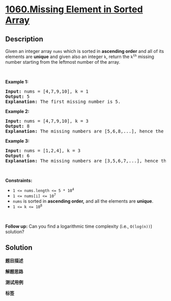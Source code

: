 # [1060.Missing Element in Sorted Array](https://leetcode.com/problems/missing-element-in-sorted-array/description/)

## Description

<p>Given an integer array <code>nums</code> which is sorted in <strong>ascending order</strong> and all of its elements are <strong>unique</strong> and given also an integer <code>k</code>, return the <code>k<sup>th</sup></code> missing number starting from the leftmost number of the array.</p>

<p>&nbsp;</p>
<p><strong class="example">Example 1:</strong></p>

<pre>
<strong>Input:</strong> nums = [4,7,9,10], k = 1
<strong>Output:</strong> 5
<strong>Explanation:</strong> The first missing number is 5.
</pre>

<p><strong class="example">Example 2:</strong></p>

<pre>
<strong>Input:</strong> nums = [4,7,9,10], k = 3
<strong>Output:</strong> 8
<strong>Explanation:</strong> The missing numbers are [5,6,8,...], hence the third missing number is 8.
</pre>

<p><strong class="example">Example 3:</strong></p>

<pre>
<strong>Input:</strong> nums = [1,2,4], k = 3
<strong>Output:</strong> 6
<strong>Explanation:</strong> The missing numbers are [3,5,6,7,...], hence the third missing number is 6.
</pre>

<p>&nbsp;</p>
<p><strong>Constraints:</strong></p>

<ul>
  <li><code>1 &lt;= nums.length &lt;= 5 * 10<sup>4</sup></code></li>
  <li><code>1 &lt;= nums[i] &lt;= 10<sup>7</sup></code></li>
  <li><code>nums</code> is sorted in <strong>ascending order,</strong> and all the elements are <strong>unique</strong>.</li>
  <li><code>1 &lt;= k &lt;= 10<sup>8</sup></code></li>
</ul>

<p>&nbsp;</p>
<strong>Follow up:</strong> Can you find a logarithmic time complexity (i.e., <code>O(log(n))</code>) solution?

## Solution

**题目描述**

**解题思路**

**测试用例**

**标签**
